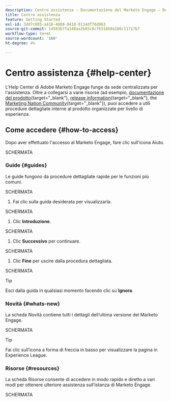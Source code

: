 ```yaml
---
description: Centro assistenza - Documentazione del Marketo Engage - Documentazione del prodotto
title: Centro assistenza
feature: Getting Started
exl-id: 3dd7c005-a416-4808-9418-9114df76d963
source-git-commit: 14583b7fa148aa2b03c8cf6316b9a106c11717b7
workflow-type: tm+mt
source-wordcount: '160'
ht-degree: 4%

---
```


# Centro assistenza {#help-center}

L&#39;Help Center di Adobe Marketo Engage funge da sede centralizzata per l&#39;assistenza. Oltre a collegarsi a varie risorse (ad esempio, [documentazione del prodotto](/help/marketo/home.md){target="_blank"}, [release information](/help/marketo/release-notes/current.md){target="_blank"}, the [Marketing Nation Community](https://nation.marketo.com/){target="_blank"}), puoi accedere a utili procedure dettagliate interne al prodotto organizzate per livello di esperienza.

## Come accedere {#how-to-access}

Dopo aver effettuato l&#39;accesso al Marketo Engage, fare clic sull&#39;icona Aiuto.

SCHERMATA

### Guide {#guides}

Le guide fungono da procedure dettagliate rapide per le funzioni più comuni.

SCHERMATA

1. Fai clic sulla guida desiderata per visualizzarla.

SCHERMATA

1. Clic **Introduzione**.

SCHERMATA

1. Clic **Successivo** per continuare.

SCHERMATA

1. Clic **Fine** per uscire dalla procedura dettagliata.

SCHERMATA

>[!TIP]
>
>Esci dalla guida in qualsiasi momento facendo clic su **Ignora**.

### Novità {#whats-new}

La scheda Novità contiene tutti i dettagli dell’ultima versione del Marketo Engage.

SCHERMATA

>[!TIP]
>
>Fai clic sull’icona a forma di freccia in basso per visualizzare la pagina in Experience League.

### Risorse {#resources}

La scheda Risorse consente di accedere in modo rapido e diretto a vari modi per ottenere ulteriore assistenza sull’istanza di Marketo Engage.

SCHERMATA
